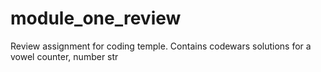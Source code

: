 # module_one_review
Review assignment for coding temple. Contains codewars solutions for a vowel counter, number str
